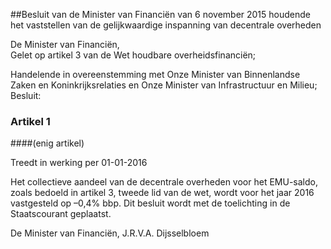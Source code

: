 <meta http-equiv='Content-Type' content='text/html; charset=utf-8' />

##Besluit van de Minister van Financiën van 6 november 2015 houdende het vaststellen van de gelijkwaardige inspanning van decentrale overheden

De Minister van Financiën,  
Gelet op artikel 3 van de Wet houdbare overheidsfinanciën;

Handelende in overeenstemming met Onze Minister van Binnenlandse Zaken en Koninkrijksrelaties en Onze Minister van Infrastructuur en Milieu;
Besluit:    

### Artikel  1  

####(enig artikel)

Treedt in werking per 01-01-2016 

Het collectieve aandeel van de decentrale overheden voor het EMU-saldo, zoals bedoeld in artikel 3, tweede lid van de wet, wordt voor het jaar 2016 vastgesteld op –0,4% bbp. 
Dit besluit wordt met de toelichting in de Staatscourant geplaatst.  

De 
Minister van Financiën, 
J.R.V.A. Dijsselbloem     
